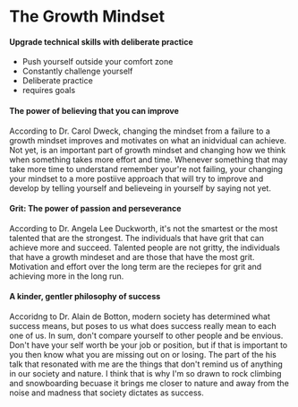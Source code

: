 # The Growth Mindset

#### Upgrade technical skills with deliberate practice

- Push yourself outside your comfort zone
- Constantly challenge yourself
- Deliberate practice
- requires goals

#### The power of believing that you can improve

According to Dr. Carol Dweck, changing the mindset from a failure to a growth mindset improves and motivates on what an inidvidual can achieve. Not yet, is an important part of growth mindset and changing how we think when something takes more effort and time. Whenever something that may take more time to understand remember your're not failing, your changing your mindset to a more postiive approach that will try to improve and develop by telling yourself and believeing in yourself by saying not yet.

#### Grit: The power of passion and perseverance

According to Dr. Angela Lee Duckworth, it's not the smartest or the most talented that are the strongest. The individuals that have grit that can achieve more and succeed. Talented people are not gritty, the individuals that have a growth mindeset and are those that have the most grit. Motivation and effort over the long term are the reciepes for grit and achieving more in the long run.

#### A kinder, gentler philosophy of success

Accoridng to Dr. Alain de Botton, modern society has determined what success means, but poses to us what does success really mean to each one of us. In sum, don't compare yourself to other people and be envious. Don't have your self worth be your job or position, but if that is important to you then know what you are missing out on or losing. The part of the his talk that resonated with me are the things that don't remind us of anything in our society and nature. I think that is why I'm so drawn to rock climbing and snowboarding becuase it brings me closer to nature and away from the noise and madness that society dictates as success.
